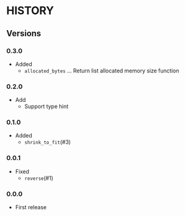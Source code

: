 # HISTORY

## Versions

### 0.3.0

- Added
  - `allocated_bytes` ... Return list allocated memory size function

### 0.2.0

- Add
  - Support type hint

### 0.1.0

- Added  
  - `shrink_to_fit`(#3)

### 0.0.1

- Fixed  
  - `reverse`(#1)

### 0.0.0

- First release  
